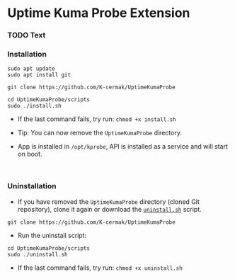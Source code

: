 # Uptime Kuma Probe Extension

### TODO Text


### Installation

```
sudo apt update
sudo apt install git

git clone https://github.com/K-cermak/UptimeKumaProbe

cd UptimeKumaProbe/scripts
sudo ./install.sh
```

- If the last command fails, try run:
```chmod +x install.sh```

- Tip: You can now remove the `UptimeKumaProbe` directory.
- App is installed in `/opt/kprobe`, API is installed as a service and will start on boot.


<br>

### Uninstallation

- If you have removed the `UptimeKumaProbe` directory (cloned Git repository), clone it again or download the [`uninstall.sh`](scripts/uninstall.sh) script.
```
git clone https://github.com/K-cermak/UptimeKumaProbe
```


- Run the uninstall script:

```
cd UptimeKumaProbe/scripts
sudo ./uninstall.sh
```

- If the last command fails, try run:
```chmod +x uninstall.sh```